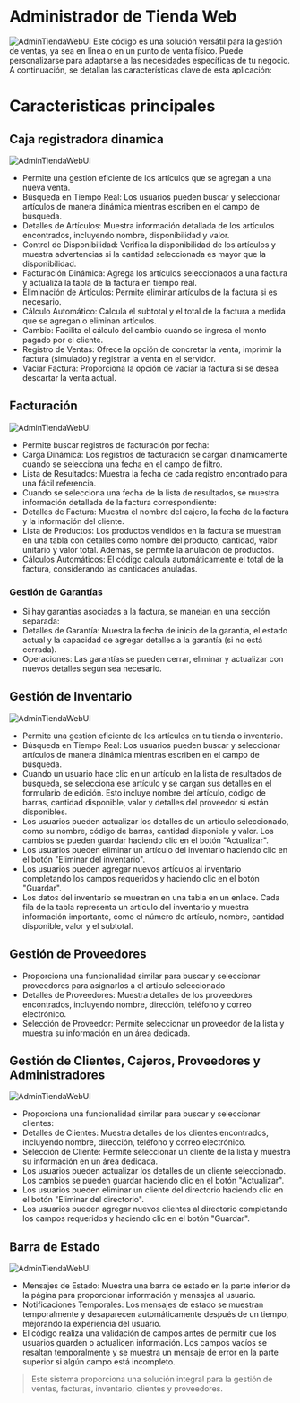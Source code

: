 # Administrador de Tienda Web
![AdminTiendaWebUI](https://i.ibb.co/CPFsrxq/Captura-de-pantalla-2023-08-25-115824.png)
Este código es una solución versátil para la gestión de ventas, ya sea en línea o en un punto de venta físico. Puede personalizarse para adaptarse a las necesidades específicas de tu negocio. A continuación, se detallan las características clave de esta aplicación:

# Caracteristicas principales
## Caja registradora dinamica
![AdminTiendaWebUI](https://i.ibb.co/YZqCGHC/Captura-de-pantalla-2023-08-25-125111.png)
- Permite una gestión eficiente de los artículos que se agregan a una nueva venta.
- Búsqueda en Tiempo Real: Los usuarios pueden buscar y seleccionar artículos de manera dinámica mientras escriben en el campo de búsqueda.
- Detalles de Artículos: Muestra información detallada de los artículos encontrados, incluyendo nombre, disponibilidad y valor.
- Control de Disponibilidad: Verifica la disponibilidad de los artículos y muestra advertencias si la cantidad seleccionada es mayor que la disponibilidad.
- Facturación Dinámica: Agrega los artículos seleccionados a una factura y actualiza la tabla de la factura en tiempo real.
- Eliminación de Artículos: Permite eliminar artículos de la factura si es necesario.
- Cálculo Automático: Calcula el subtotal y el total de la factura a medida que se agregan o eliminan artículos.
- Cambio: Facilita el cálculo del cambio cuando se ingresa el monto pagado por el cliente.
- Registro de Ventas: Ofrece la opción de concretar la venta, imprimir la factura (simulado) y registrar la venta en el servidor.
- Vaciar Factura: Proporciona la opción de vaciar la factura si se desea descartar la venta actual.

## Facturación
![AdminTiendaWebUI](https://i.ibb.co/N1pvS0S/Captura-de-pantalla-2023-08-25-125237.png)
- Permite buscar registros de facturación por fecha:
- Carga Dinámica: Los registros de facturación se cargan dinámicamente cuando se selecciona una fecha en el campo de filtro.
- Lista de Resultados: Muestra la fecha de cada registro encontrado para una fácil referencia.
- Cuando se selecciona una fecha de la lista de resultados, se muestra información detallada de la factura correspondiente:
- Detalles de Factura: Muestra el nombre del cajero, la fecha de la factura y la información del cliente.
- Lista de Productos: Los productos vendidos en la factura se muestran en una tabla con detalles como nombre del producto, cantidad, valor unitario y valor total. Además, se permite la anulación de productos.
- Cálculos Automáticos: El código calcula automáticamente el total de la factura, considerando las cantidades anuladas.

### Gestión de Garantías
- Si hay garantías asociadas a la factura, se manejan en una sección separada:
- Detalles de Garantía: Muestra la fecha de inicio de la garantía, el estado actual y la capacidad de agregar detalles a la garantía (si no está cerrada).
- Operaciones: Las garantías se pueden cerrar, eliminar y actualizar con nuevos detalles según sea necesario.

## Gestión de Inventario
![AdminTiendaWebUI](https://i.ibb.co/9TrrSVy/Captura-de-pantalla-2023-08-25-125324.png)
- Permite una gestión eficiente de los artículos en tu tienda o inventario.
- Búsqueda en Tiempo Real: Los usuarios pueden buscar y seleccionar artículos de manera dinámica mientras escriben en el campo de búsqueda.
- Cuando un usuario hace clic en un artículo en la lista de resultados de búsqueda, se selecciona ese artículo y se cargan sus detalles en el formulario de edición. Esto incluye nombre del artículo, código de barras, cantidad disponible, valor y detalles del proveedor si están disponibles.
- Los usuarios pueden actualizar los detalles de un artículo seleccionado, como su nombre, código de barras, cantidad disponible y valor. Los cambios se pueden guardar haciendo clic en el botón "Actualizar".
- Los usuarios pueden eliminar un artículo del inventario haciendo clic en el botón "Eliminar del inventario".
- Los usuarios pueden agregar nuevos artículos al inventario completando los campos requeridos y haciendo clic en el botón "Guardar".
- Los datos del inventario se muestran en una tabla en un enlace. Cada fila de la tabla representa un artículo del inventario y muestra información importante, como el número de artículo, nombre, cantidad disponible, valor y el subtotal.

## Gestión de Proveedores
- Proporciona una funcionalidad similar para buscar y seleccionar proveedores para asignarlos a el articulo seleccionado
- Detalles de Proveedores: Muestra detalles de los proveedores encontrados, incluyendo nombre, dirección, teléfono y correo electrónico.
- Selección de Proveedor: Permite seleccionar un proveedor de la lista y muestra su información en un área dedicada.

## Gestión de Clientes, Cajeros, Proveedores y Administradores
![AdminTiendaWebUI](https://i.ibb.co/HNKMZsY/Captura-de-pantalla-2023-08-25-125357.png)
- Proporciona una funcionalidad similar para buscar y seleccionar clientes:
- Detalles de Clientes: Muestra detalles de los clientes encontrados, incluyendo nombre, dirección, teléfono y correo electrónico.
- Selección de Cliente: Permite seleccionar un cliente de la lista y muestra su información en un área dedicada.
- Los usuarios pueden actualizar los detalles de un cliente seleccionado. Los cambios se pueden guardar haciendo clic en el botón "Actualizar".
- Los usuarios pueden eliminar un cliente del directorio haciendo clic en el botón "Eliminar del directorio".
- Los usuarios pueden agregar nuevos clientes al directorio completando los campos requeridos y haciendo clic en el botón "Guardar".

## Barra de Estado
![AdminTiendaWebUI](https://i.ibb.co/58w5VwN/Captura-de-pantalla-2023-08-25-125159.png)
- Mensajes de Estado: Muestra una barra de estado en la parte inferior de la página para proporcionar información y mensajes al usuario.
- Notificaciones Temporales: Los mensajes de estado se muestran temporalmente y desaparecen automáticamente después de un tiempo, mejorando la experiencia del usuario.
- El código realiza una validación de campos antes de permitir que los usuarios guarden o actualicen información. Los campos vacíos se resaltan temporalmente y se muestra un mensaje de error en la parte superior si algún campo está incompleto.

> Este sistema proporciona una solución integral para la gestión de ventas, facturas, inventario, clientes y proveedores.
